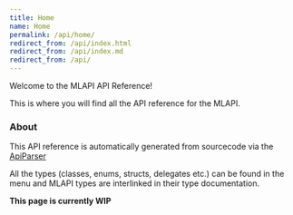 ```yaml
---
title: Home
name: Home
permalink: /api/home/
redirect_from: /api/index.html
redirect_from: /api/index.md
redirect_from: /api/
---
```

Welcome to the MLAPI API Reference!

This is where you will find all the API reference for the MLAPI.




### About
This API reference is automatically generated from sourcecode via the [ApiParser](https://github.com/MidLevel/ApiParser)

All the types (classes, enums, structs, delegates etc.) can be found in the menu and MLAPI types are interlinked in their type documentation.




**This page is currently WIP**